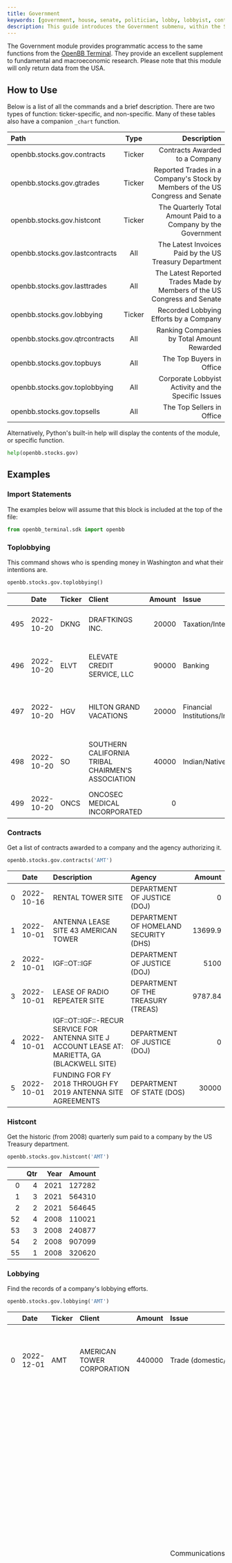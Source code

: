 ```yaml
---
title: Government
keywords: [government, house, senate, politician, lobby, lobbyist, contract, contractor, spending, budget, treasury, trading, buys, sells, ticker, tickers, companies, listing, exchange, how to, usage, examples, import, statement, contracts, histcont, lobbying, lastcontracts, ]
description: This guide introduces the Government submenu, within the Stocks menu, by briefly explaining the features and how to use them, showing examples in context.
---
```


The Government module provides programmatic access to the same functions from the [OpenBB Terminal](https://docs.openbb.co/terminal/usage/intros/stocks/gov). They provide an excellent supplement to fundamental and macroeconomic research. Please note that this module will only return data from the USA.

## How to Use

Below is a list of all the commands and a brief description. There are two types of function: ticker-specific, and non-specific. Many of these tables also have a companion `_chart` function.

|Path |Type| Description |
|:----------------|:------:|----------------------------:|
|openbb.stocks.gov.contracts|Ticker |Contracts Awarded to a Company |
|openbb.stocks.gov.gtrades |Ticker |Reported Trades in a Company's Stock by Members of the US Congress and Senate |
|openbb.stocks.gov.histcont|Ticker |The Quarterly Total Amount Paid to a Company by the Government |
|openbb.stocks.gov.lastcontracts |All |The Latest Invoices Paid by the US Treasury Department |
|openbb.stocks.gov.lasttrades| All|The Latest Reported Trades Made by Members of the US Congress and Senate |
|openbb.stocks.gov.lobbying|Ticker | Recorded Lobbying Efforts by a Company |
|openbb.stocks.gov.qtrcontracts|All |Ranking Companies by Total Amount Rewarded |
|openbb.stocks.gov.topbuys|All |The Top Buyers in Office |
|openbb.stocks.gov.toplobbying|All |Corporate Lobbyist Activity and the Specific Issues |
|openbb.stocks.gov.topsells|All |The Top Sellers in Office |

Alternatively, Python's built-in help will display the contents of the module, or specific function.

```python
help(openbb.stocks.gov)
```

## Examples

### Import Statements

The examples below will assume that this block is included at the top of the file:

```python
from openbb_terminal.sdk import openbb
```

### Toplobbying

This command shows who is spending money in Washington and what their intentions are.

```python
openbb.stocks.gov.toplobbying()
```

|    | Date       | Ticker   | Client                          |   Amount | Issue                | Specific_Issue  |
|---:|:-----------|:---------|:--------------------------------|---------:|:-------------------------------------|:--------------------|
| 495 | 2022-10-20 | DKNG     | DRAFTKINGS INC.                                   |    20000 | Taxation/Internal Revenue Code                | Tax characterization of daily fantasy sports.                               |
| 496 | 2022-10-20 | ELVT     | ELEVATE CREDIT SERVICE, LLC                       |    90000 | Banking                                       | Monitored issues concerning online lending proposals.                       |
| 497 | 2022-10-20 | HGV      | HILTON GRAND VACATIONS                            |    20000 | Financial Institutions/Investments/Securities | GENERAL DISCUSSIONS RELATED TO DEBT SERVICING                               |
| 498 | 2022-10-20 | SO       | SOUTHERN CALIFORNIA TRIBAL CHAIRMEN'S ASSOCIATION |    40000 | Indian/Native American Affairs                | Fee to trust issues. Issues surrounding federal programs for Indian tribes. |
| 499 | 2022-10-20 | ONCS     | ONCOSEC MEDICAL INCORPORATED                      |        0 |                                         |                                                                             |

### Contracts

Get a list of contracts awarded to a company and the agency authorizing it.

```python
openbb.stocks.gov.contracts('AMT')
```

|    | Date       | Description                                                                                                                                                                                     | Agency                                |   Amount |
|---:|:-----------|:------------------------------------------------------------------------------------------------------------------------------------------------------------------------------------------------|:--------------------------------------|---------:|
|  0 | 2022-10-16 | RENTAL TOWER SITE                                                                                                                                                                               | DEPARTMENT OF JUSTICE (DOJ)           |     0    |
|  1 | 2022-10-01 | ANTENNA LEASE SITE 43  AMERICAN TOWER                                                                                                                                                           | DEPARTMENT OF HOMELAND SECURITY (DHS) | 13699.9  |
|  2 | 2022-10-01 | IGF::OT::IGF                                                                                                                                                                                    | DEPARTMENT OF JUSTICE (DOJ)           |  5100    |
|  3 | 2022-10-01 | LEASE OF RADIO REPEATER SITE                                                                                                                                                                    | DEPARTMENT OF THE TREASURY (TREAS)    |  9787.84 |
|  4 | 2022-10-01 | IGF::OT::IGF::-RECUR SERVICE FOR ANTENNA SITE  J ACCOUNT   LEASE AT:  MARIETTA, GA (BLACKWELL SITE)                                                                                             | DEPARTMENT OF JUSTICE (DOJ)           |     0    |
|  5 | 2022-10-01 | FUNDING FOR FY 2018 THROUGH FY 2019 ANTENNA SITE AGREEMENTS                                                                                                                                     | DEPARTMENT OF STATE (DOS)             | 30000    |

### Histcont

Get the historic (from 2008) quarterly sum paid to a company by the US Treasury department.

```python
openbb.stocks.gov.histcont('AMT')
```

|    |   Qtr |   Year |   Amount |
|---:|------:|-------:|---------:|
|  0 |     4 |   2021 |   127282 |
|  1 |     3 |   2021 |   564310 |
|  2 |     2 |   2021 |   564645 |
| 52 |     4 |   2008 |   110021 |
| 53 |     3 |   2008 |   240877 |
| 54 |     2 |   2008 |   907099 |
| 55 |     1 |   2008 |   320620 |

### Lobbying

Find the records of a company's lobbying efforts.

```python
openbb.stocks.gov.lobbying('AMT')
```

|    | Date       | Ticker   | Client                     |   Amount | Issue                                  | Specific_Issue                                                                                                                                                                                                                                                                                                                                                                                                                                                                                                                                                                                                      |
|---:|:-----------|:---------|:---------------------------|---------:|:---------------------------------------|:--------------------------------------------------------------------------------------------------------------------------------------------------------------------------------------------------------------------------------------------------------------------------------------------------------------------------------------------------------------------------------------------------------------------------------------------------------------------------------------------------------------------------------------------------------------------------------------------------------------------|
|  0 | 2022-12-01 | AMT      | AMERICAN TOWER CORPORATION |   440000 | Trade (domestic/foreign)               | Issues pertaining to global trade, global development, AID and the World Bank including trade policy with India - no specific legislation.                                                                                                                                                                                                                                                                                                                                                                                                                                                                          |
|    |            |          |                            |          |  Communications/Broadcasting/Radio/TV  |  Telecommunication infrastructure issues including those related to the Federal Communications Commission - no specific legislation. Issues related to NTIA - including implementation of broadband funding programs in the Infrastructure Investment and Jobs Act, HR 3684. Issues related to 5G and wireless communications deployment - no specific legislation. Issues related to the definition of eligible project costs - no specific legislation. Issues pertaining to broadband deployment, including relevant provisions in the Infrastructure Investment and Jobs Act, HR 3684 and related legislation.  |
|    |            |          |                            |          |  Telecommunications                    |  Issues pertaining to telecommunications tower real estate - no specific legislation. Issues related to global telecommunications policy - no specific legislation.                                                                                                                                                                                                                                                                                                                                                                                                                                                 |
|    |            |          |                            |          |  Taxation/Internal Revenue Code        |  Issues related to international and domestic tax provisions as applied to real estate investment trusts and Public Law 115-97 (Tax Cuts and Jobs Act), including H.R. 5376, the Inflation Reduction Act of 2022. |

### Lastcontracts

Find out who is selling ink, toner cartridges, or other seemingly mundane items, to the Federal government.

```python
openbb.stocks.gov.lastcontracts()
```

|    | Date                | Ticker   |   Amount | Description                                       | Agency                                |
|---:|:--------------------|:---------|---------:|:--------------------------------------------------|:--------------------------------------|
|  0 | 2022-12-02 00:00:00 | DNOW     |    81.3  | CASE, FILING, TRANSFER: ITEM NAME CASE, FILING,   | GENERAL SERVICES ADMINISTRATION (GSA) |
|    |                     |          |          | TRANSFER INSIDE WIDTH 8.250 INCHES INSIDE LENGTH  |                                       |
|    |                     |          |          | 5.500 INCHES INSIDE DEPTH 10.75 INCHES CARD WIDTH |                                       |
|    |                     |          |          | 8.000 INCHES CARD LENGTH 5.000 INCHES CARD        |                                       |
|    |                     |          |          | CAPACITY 1,200 UNIT TYPE BOX UNIT DESIGN NON-     |                                       |
|    |                     |          |          | COLLAPSIBL                                        |                                       |
|  1 | 2022-12-02 00:00:00 | DNOW     |   855.6  | CARTRIDGE,TONER                                   | GENERAL SERVICES ADMINISTRATION (GSA) |
|  2 | 2022-12-02 00:00:00 | DNOW     |   169.84 | TONER,HP 508X HY, LJ,YL                           | GENERAL SERVICES ADMINISTRATION (GSA) |
|  3 | 2022-12-02 00:00:00 | DNOW     |   519.5  | CARTRIDGE,INK                                     | GENERAL SERVICES ADMINISTRATION (GSA) |
|  4 | 2022-12-02 00:00:00 | DNOW     |  1778.1  | OEM HP HY TONER, YELLOW, YLD 23K                  | GENERAL SERVICES ADMINISTRATION (GSA) |

